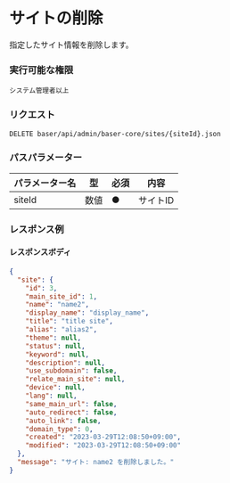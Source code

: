 # サイトの削除

指定したサイト情報を削除します。

### 実行可能な権限
```
システム管理者以上
```

### リクエスト
```
DELETE baser/api/admin/baser-core/sites/{siteId}.json
``` 

### パスパラメーター

| パラメーター名   | 型   | 必須  | 内容                |
|-----------|-----|-----|-------------------|
| siteId        | 数値  | ●   | サイトID              |

### レスポンス例
#### レスポンスボディ
```json
{
  "site": {
    "id": 3,
    "main_site_id": 1,
    "name": "name2",
    "display_name": "display_name",
    "title": "title site",
    "alias": "alias2",
    "theme": null,
    "status": null,
    "keyword": null,
    "description": null,
    "use_subdomain": false,
    "relate_main_site": null,
    "device": null,
    "lang": null,
    "same_main_url": false,
    "auto_redirect": false,
    "auto_link": false,
    "domain_type": 0,
    "created": "2023-03-29T12:08:50+09:00",
    "modified": "2023-03-29T12:08:50+09:00"
  },
  "message": "サイト: name2 を削除しました。"
}

```
